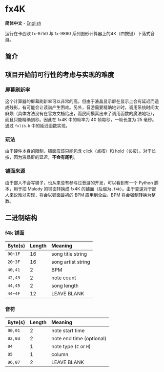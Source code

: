 # fx4K

**简体中文** - [English](README_en.md)

运行在卡西欧 fx-9750 与 fx-9860 系列图形计算器上的4K（四按键）下落式音游。

## 简介



## 项目开始前可行性的考虑与实现的难度

### 屏幕刷新率

这个计算器的屏幕刷新率可以非常的高，但由于液晶显示屏在显示上会有延迟而造成残影，有可能会让读谱产生困难。另外，音游需要精确地计时，调用系统时间太麻烦（具体方法没有在官方文档给出，而民间摸索出来了调用函数的魔法地址），而且只能精确到秒。因此在 fx4K 中的帧率为 40 帧每秒，一帧长度为 25 毫秒。通过 `fxlib.h` 中的延迟函数实现。

### 玩法

由于硬件本身的限制，铺面应该只能包含 click（点按）和 hold（长按）。对于长按，因为液晶屏的延迟，**不会有尾判**。

### 铺面来源

由于鄙人不会写铺子，也从来没有参与过音游的开发，可以看到有一个 Python 脚本，用于把 Malody 的铺面转换成 fx4K 的铺面（后缀为`.f4k`）。由于变速对于鄙人来说难以实现，将会以铺面最初的 BPM 应用到全曲。BPM 将会强制转换为整数。

## 二进制结构

### f4k 铺面

| Byte\(s\) | Length | Meaning            |
| :-------- | :----- | :----------------- |
| `00~1F`   | 16     | song title string  |
| `20~3F`   | 16     | song artist string |
| `40,41`   | 2      | BPM                |
| `42,43`   | 2      | note count         |
| `44,45`   | 2      | song length        |
| `44~4F`   | 12     | LEAVE BLANK        |

### 音符

| Byte\(s\) | Length | Meaning                    |
| :-------- | :----- | :------------------------- |
| `00,01`   | 2      | note start time            |
| `02,03`   | 2      | note end time \(optional\) |
| `04`      | 1      | note type (`C` or `H`)     |
| `05`      | 1      | column                     |
| `06,07`   | 2      | LEAVE BLANK                |
